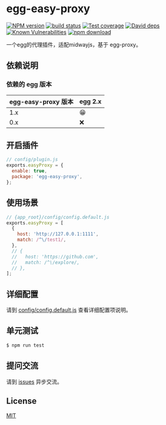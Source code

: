 # egg-easy-proxy

[![NPM version][npm-image]][npm-url]
[![build status][travis-image]][travis-url]
[![Test coverage][codecov-image]][codecov-url]
[![David deps][david-image]][david-url]
[![Known Vulnerabilities][snyk-image]][snyk-url]
[![npm download][download-image]][download-url]

[npm-image]: https://img.shields.io/npm/v/egg-easy-proxy.svg?style=flat-square
[npm-url]: https://npmjs.org/package/egg-easy-proxy
[travis-image]: https://img.shields.io/travis/tingge/egg-easy-proxy.svg?style=flat-square
[travis-url]: https://travis-ci.org/tingge/egg-easy-proxy
[codecov-image]: https://img.shields.io/codecov/c/github/tingge/egg-easy-proxy.svg?style=flat-square
[codecov-url]: https://codecov.io/github/tingge/egg-easy-proxy?branch=master
[david-image]: https://img.shields.io/david/tingge/egg-easy-proxy.svg?style=flat-square
[david-url]: https://david-dm.org/tingge/egg-easy-proxy
[snyk-image]: https://snyk.io/test/npm/egg-easy-proxy/badge.svg?style=flat-square
[snyk-url]: https://snyk.io/test/npm/egg-easy-proxy
[download-image]: https://img.shields.io/npm/dm/egg-easy-proxy.svg?style=flat-square
[download-url]: https://npmjs.org/package/egg-easy-proxy

一个egg的代理插件，适配midwayjs，基于 egg-proxy。

## 依赖说明

### 依赖的 egg 版本

egg-easy-proxy 版本 | egg 2.x 
--- | ---
1.x | 😁
0.x | ❌

## 开启插件

```js
// config/plugin.js
exports.easyProxy = {
  enable: true,
  package: 'egg-easy-proxy',
};
```

## 使用场景

```javascript
// {app_root}/config/config.default.js
exports.easyProxy = [
  {
    host: 'http://127.0.0.1:1111',
    match: /^\/test1/,
  },
  // {
  //   host: 'https://github.com',
  //   match: /^\/explore/,
  // },
];
```

## 详细配置

请到 [config/config.default.js](config/config.default.js) 查看详细配置项说明。

## 单元测试

```bash
$ npm run test
```

## 提问交流

请到 [issues](https://github.com/TingGe/egg-easy-proxy/issues) 异步交流。

## License

[MIT](LICENSE)